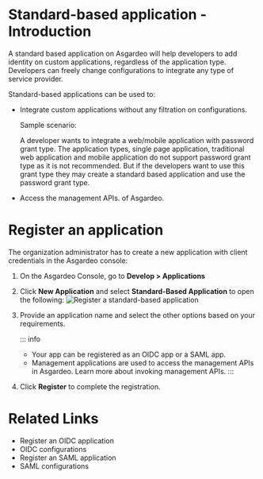 # Standard-based application - Introduction
A standard based application on Asgardeo will help developers to add identity on custom applications, regardless of the application type. Developers can freely change configurations to integrate any type of service provider.

Standard-based applications can be used to: 
- Integrate custom applications without any filtration on configurations.

    Sample scenario: 
    
    A developer wants to integrate a web/mobile application with password grant type. The application types, single page application, traditional web application and mobile application do not support password grant type as it is not recommended. 
    But if the developers want to use this grant type they may create a standard based application and use the password grant type. 

- Access the <a :href="$withBase('/apis/')"> management APIs</a>. of Asgardeo.

# Register an application

The organization administrator has to create a new application with client credentials in the Asgardeo console: 

1. On the Asgardeo Console, go to **Develop > Applications**
2. Click **New Application** and select **Standard-Based Application** to open the following:
    <img :src="$withBase('/assets/img/guides/applications/register-an-sba.png')" alt="Register a standard-based application">
3. Provide an application name and select the other options based on your requirements.
    
    ::: info
    - Your app can be registered as an OIDC app or a SAML app.
    - Management applications are used to access the management APIs in Asgardeo. Learn more about <a :href="$withBase('/apis/authentication/')">invoking management APIs</a>.
    :::
4. Click **Register** to complete the registration.

# Related Links
- <a :href="$withBase('/guides/applications/register-single-page-app/')">Register an OIDC application</a>
- <a :href="$withBase('/references/app-settings/oidc-settings-for-app/')">OIDC configurations</a>
- <a :href="$withBase('/guides/applications/register-saml-web-app/')">Register an SAML application</a>
- <a :href="$withBase('/references/app-settings/saml-settings-for-app/')">SAML configurations</a>

